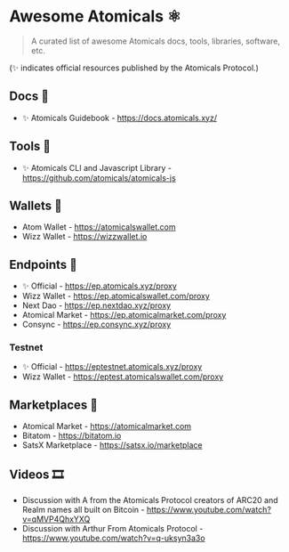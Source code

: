 # Awesome Atomicals ⚛️

> A curated list of awesome Atomicals docs, tools, libraries, software, etc.

(✨ indicates official resources published by the Atomicals Protocol.)

## Docs 📝

- ✨ Atomicals Guidebook - https://docs.atomicals.xyz/

## Tools 🔨

- ✨ Atomicals CLI and Javascript Library - https://github.com/atomicals/atomicals-js

## Wallets 👛

- Atom Wallet - https://atomicalswallet.com
- Wizz Wallet - https://wizzwallet.io

## Endpoints 🔗

- ✨ Official - https://ep.atomicals.xyz/proxy
- Wizz Wallet - https://ep.atomicalswallet.com/proxy
- Next Dao - https://ep.nextdao.xyz/proxy
- Atomical Market - https://ep.atomicalmarket.com/proxy
- Consync - https://ep.consync.xyz/proxy

### Testnet

- ✨ Official - https://eptestnet.atomicals.xyz/proxy
- Wizz Wallet - https://eptest.atomicalswallet.com/proxy

## Marketplaces 🏦

- Atomical Market - https://atomicalmarket.com
- Bitatom - https://bitatom.io
- SatsX Marketplace - https://satsx.io/marketplace

## Videos 🎞️

- Discussion with A from the Atomicals Protocol creators of ARC20 and Realm names all built on Bitcoin - https://www.youtube.com/watch?v=qMVP4QhxYXQ
- Discussion with Arthur From Atomicals Protocol - https://www.youtube.com/watch?v=q-uksyn3a3o
